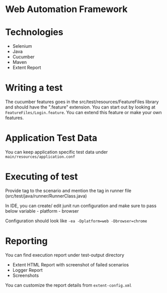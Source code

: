 # Web Automation Framework

# Technologies

 - Selenium
 - Java
 - Cucumber
 - Maven
 - Extent Report


# Writing a test
The cucumber features goes in the src/test/resources/FeatureFiles library and should have the ".feature" extension.
You can start out by looking at `FeatureFiles/Login.feature`. You can extend this feature or make your own features.

# Application Test Data
You can keep application specific test data under `main/resources/application.conf`

# Executing of test
Provide tag to the scenario and mention the tag in runner file (src/test/java/runner/RunnerClass.java)

In IDE, you can create/ edit junit run configuration and make sure to pass below variable
    - platform
    - browser

Configuration should look like
`-ea -Dplatform=web -Dbrowser=chrome`

# Reporting
You can find execution report under test-output directory
 - Extent HTML Report with screenshot of failed scenarios
 - Logger Report
 - Screenshots

You can customize the report details from `extent-config.xml`
